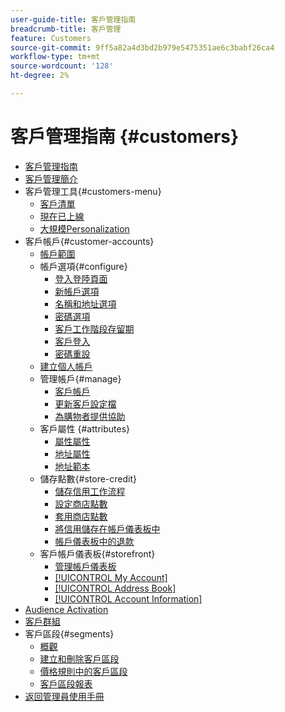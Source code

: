 ```yaml
---
user-guide-title: 客戶管理指南
breadcrumb-title: 客戶管理
feature: Customers
source-git-commit: 9ff5a82a4d3bd2b979e5475351ae6c3babf26ca4
workflow-type: tm+mt
source-wordcount: '128'
ht-degree: 2%

---
```



# 客戶管理指南 {#customers}

+ [客戶管理指南](guide-overview.md)
+ [客戶管理簡介](customers-introduction.md)
+ 客戶管理工具{#customers-menu}
   + [客戶清單](customers-all.md)
   + [現在已上線](now-online.md)
   + [大規模Personalization](personalize-scale.md)
+ 客戶帳戶{#customer-accounts}
   + [帳戶範圍](customer-account-scope.md)
   + 帳戶選項{#configure}
      + [登入登陸頁面](login-landing-page.md)
      + [新帳戶選項](account-options-new.md)
      + [名稱和地址選項](name-address-options.md)
      + [密碼選項](password-options.md)
      + [客戶工作階段存留期](customer-online-options.md)
      + [客戶登入](customer-sign-in.md)
      + [密碼重設](password-reset.md)
   + [建立個人帳戶](account-create.md)
   + 管理帳戶{#manage}
      + [客戶帳戶](manage-account.md)
      + [更新客戶設定檔](update-account.md)
      + [為購物者提供協助](login-as-customer.md)
   + 客戶屬性 {#attributes}
      + [屬性屬性](attribute-properties.md)
      + [地址屬性](address-attributes.md)
      + [地址範本](address-templates.md)
   + 儲存點數{#store-credit}
      + [儲存信用工作流程](store-credit.md)
      + [設定商店點數](credit-configure.md)
      + [套用商店點數](store-credit-using.md)
      + [將信用儲存在帳戶儀表板中](account-dashboard-store-credit.md)
      + [帳戶儀表板中的退款](refunds-customer-account.md)
   + 客戶帳戶儀表板{#storefront}
      + [管理帳戶儀表板](account-dashboard.md)
      + [[!UICONTROL My Account]](account-dashboard-my-account.md)
      + [[!UICONTROL Address Book]](account-dashboard-address-book.md)
      + [[!UICONTROL Account Information]](account-dashboard-account-information.md)
+ [Audience Activation](audience-activation.md)
+ [客戶群組](customer-groups.md)
+ 客戶區段{#segments}
   + [概觀](customer-segments.md)
   + [建立和刪除客戶區段](customer-segment-create.md)
   + [價格規則中的客戶區段](customer-segment-price-rule.md)
   + [客戶區段報表](customer-segment-reports.md)
+ [返回管理員使用手冊](https://experienceleague.adobe.com/en/docs/commerce-admin/user-guides/home)

